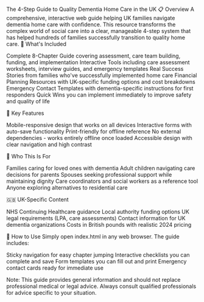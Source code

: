 The 4-Step Guide to Quality Dementia Home Care in the UK
📋 Overview
A comprehensive, interactive web guide helping UK families navigate dementia home care with confidence. This resource transforms the complex world of social care into a clear, manageable 4-step system that has helped hundreds of families successfully transition to quality home care.
🎯 What's Included

Complete 8-Chapter Guide covering assessment, care team building, funding, and implementation
Interactive Tools including care assessment worksheets, interview guides, and emergency templates
Real Success Stories from families who've successfully implemented home care
Financial Planning Resources with UK-specific funding options and cost breakdowns
Emergency Contact Templates with dementia-specific instructions for first responders
Quick Wins you can implement immediately to improve safety and quality of life

🚀 Key Features

Mobile-responsive design that works on all devices
Interactive forms with auto-save functionality
Print-friendly for offline reference
No external dependencies - works entirely offline once loaded
Accessible design with clear navigation and high contrast

👥 Who This Is For

Families caring for loved ones with dementia
Adult children navigating care decisions for parents
Spouses seeking professional support while maintaining dignity
Care coordinators and social workers as a reference tool
Anyone exploring alternatives to residential care

🇬🇧 UK-Specific Content

NHS Continuing Healthcare guidance
Local authority funding options
UK legal requirements (LPA, care assessments)
Contact information for UK dementia organizations
Costs in British pounds with realistic 2024 pricing

📖 How to Use
Simply open index.html in any web browser. The guide includes:

Sticky navigation for easy chapter jumping
Interactive checklists you can complete and save
Form templates you can fill out and print
Emergency contact cards ready for immediate use


Note: This guide provides general information and should not replace professional medical or legal advice. Always consult qualified professionals for advice specific to your situation.
